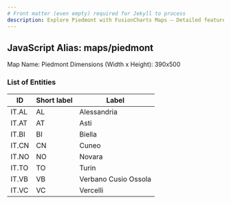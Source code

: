 ```yaml
---
# Front matter (even empty) required for Jekyll to process
description: Explore Piedmont with FusionCharts Maps – Detailed features for seamless integration. Try now & enhance your data visualization today! 
---
```


## JavaScript Alias: maps/piedmont

Map Name: Piedmont
Dimensions (Width x Height): 390x500





### List of Entities

ID | Short label | Label
---|---|---|
IT.AL|AL|Alessandria
IT.AT|AT|Asti
IT.BI|BI|Biella
IT.CN|CN|Cuneo
IT.NO|NO|Novara
IT.TO|TO|Turin
IT.VB|VB|Verbano Cusio Ossola
IT.VC|VC|Vercelli

